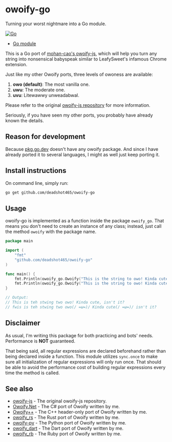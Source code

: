 # owoify-go
Turning your worst nightmare into a Go module.

[![Go](https://github.com/deadshot465/owoify-go/actions/workflows/go.yml/badge.svg)](https://github.com/deadshot465/owoify-go/actions/workflows/go.yml)

- [Go module](https://pkg.go.dev/github.com/deadshot465/owoify-go/v2)

This is a Go port of [mohan-cao's owoify-js](https://github.com/mohan-cao/owoify-js), which will help you turn any string into nonsensical babyspeak similar to LeafySweet's infamous Chrome extension.

Just like my other Owoify ports, three levels of owoness are available:

1. **owo (default)**: The most vanilla one.
2. **uwu**: The moderate one.
3. **uvu**: Litewawwy unweadabwal.

Please refer to the original [owoify-js repository](https://github.com/mohan-cao/owoify-js) for more information.

Seriously, if you have seen my other ports, you probably have already known the details.

## Reason for development
Because [pkg.go.dev](https://pkg.go.dev/) doesn't have any owoify package. And since I have already ported it to several languages, I might as well just keep porting it.

## Install instructions
On command line, simply run:
```bash
go get github.com/deadshot465/owoify-go
```

## Usage
owoify-go is implemented as a function inside the package `owoify_go`. That means you don't need to create an instance of any class; instead, just call the method `owoify` with the package name.
```go
package main

import (
	"fmt"
	"github.com/deadshot465/owoify-go"
)

func main() {
	fmt.Println(owoify_go.Owoify("This is the string to owo! Kinda cute, isn't it?", Owo))
	fmt.Println(owoify_go.Owoify("This is the string to owo! Kinda cute, isn't it?", Uvu))
}

// Output:
// This is teh stwing two owo! Kinda cute, isn't it?
// fwis is teh stwing two owo(/ =ω=)/ Kinda cute(/ =ω=)/ isn't it?
```

## Disclaimer
As usual, I'm writing this package for both practicing and bots' needs. Performance is **NOT** guaranteed.

That being said, all regular expressions are declared beforehand rather than being declared inside a function. This module utilizes `sync.once` to make sure all initialization of regular expressions will only run once. That should be able to avoid the performance cost of building regular expressions every time the method is called.

## See also
- [owoify-js](https://github.com/mohan-cao/owoify-js) - The original owoify-js repository.
- [Owoify.Net](https://www.nuget.org/packages/Owoify.Net/1.0.1) - The C# port of Owoify written by me.
- [Owoify++](https://github.com/deadshot465/OwoifyCpp) - The C++ header-only port of Owoify written by me.
- [owoify_rs](https://crates.io/crates/owoify_rs) - The Rust port of Owoify written by me.
- [owoify-py](https://pypi.org/project/owoify-py/) - The Python port of Owoify written by me.
- [owoify_dart](https://pub.dev/packages/owoify_dart) - The Dart port of Owoify written by me.
- [owoify_rb](https://rubygems.org/gems/owoify_rb) - The Ruby port of Owoify written by me.